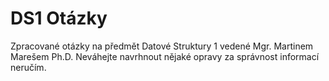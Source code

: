 # DS1 Otázky

Zpracované otázky na předmět Datové Struktury 1 vedené Mgr. Martinem Marešem Ph.D.
Neváhejte navrhnout nějaké opravy za správnost informací neručím.
